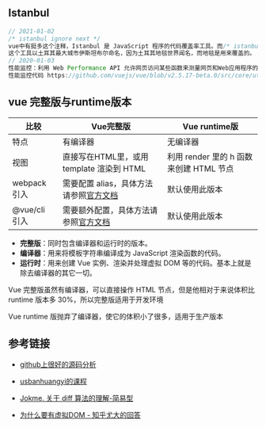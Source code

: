 ## Istanbul
```js
// 2021-01-02
/* istanbul ignore next */
vue中有挺多这个注释，Istanbul 是 JavaScript 程序的代码覆盖率工具。而/* istanbul ignore next */ 注释语法，允许某些代码不计入覆盖率。
这个工具以土耳其最大城市伊斯坦布尔命名，因为土耳其地毯世界闻名，而地毯是用来覆盖的。
// 2020-01-03
性能监控：利用 Web Performance API 允许网页访问某些函数来测量网页和Web应用程序的性能; 
性能监控代码 https://github.com/vuejs/vue/blob/v2.5.17-beta.0/src/core/util/perf.js
```

## vue 完整版与runtime版本


| 比较          | Vue完整版                                                    | Vue runtime版                           |
| ------------- | ------------------------------------------------------------ | --------------------------------------- |
| 特点          | 有编译器                                                     | 无编译器                                |
| 视图          | 直接写在HTML里，或用 template 渲染到 HTML                    | 利用 render 里的 h 函数来创建 HTML 节点 |
| webpack 引入  | 需要配置 alias，具体方法请参照[官方文档](https://cn.vuejs.org/v2/guide/installation.html) | 默认使用此版本                          |
| @vue/cli 引入 | 需要额外配置，具体方法请参照[官方文档](https://cli.vuejs.org/guide/) | 默认使用此版本                          |

- **完整版**：同时包含编译器和运行时的版本。
- **编译器**：用来将模板字符串编译成为 JavaScript 渲染函数的代码。
- **运行时**：用来创建 Vue 实例、渲染并处理虚拟 DOM 等的代码。基本上就是除去编译器的其它一切。


Vue 完整版虽然有编译器，可以直接操作 HTML 节点，但是他相对于来说体积比 runtime 版本多 30%，所以完整版适用于开发环境

Vue runtime 版抛弃了编译器，使它的体积小了很多，适用于生产版本

## 参考链接
* [github上很好的源码分析](https://github.com/Cosen95/blog/issues?page=2&q=is%3Aissue+is%3Aopen)
* [usbanhuangyi的课程](https://ustbhuangyi.github.io/vue-analysis/v2/data-driven/virtual-dom.html#%E6%80%BB%E7%BB%93)
* [Jokme. 关于 diff 算法的理解-简易型](https://jokme.com/article/understanding-of-diff-algorithm)

* [为什么要有虚拟DOM - 知乎尤大的回答](https://www.zhihu.com/question/31809713/answer/53544875)